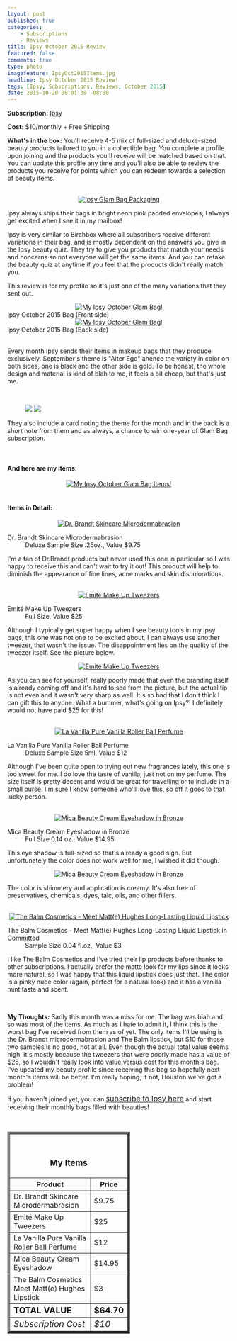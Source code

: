 ```yaml
---
layout: post
published: true
categories: 
    - Subscriptions
    - Reviews
title: Ipsy October 2015 Review
featured: false
comments: true
type: photo
imagefeature: IpsyOct2015Items.jpg
headline: Ipsy October 2015 Review!
tags: [Ipsy, Subscriptions, Reviews, October 2015]
date: 2015-10-20 09:01:39 -08:00
---
```


<p></p>
<p><b>Subscription:</b> <a href="https://www.ipsy.com/new?refer=uns8d" target="_blank">Ipsy</a></p>
<p><b>Cost:</b> $10/monthly + Free Shipping</p>
<p><b>What's in the box:</b> You'll receive 4-5 mix of full-sized and deluxe-sized beauty products tailored to you in a collectible bag. You complete a profile upon joining and the products you'll receive will be matched based on that. You can update this profile any time and you'll also be able to review the products you receive for points which you can redeem towards a selection of beauty items.</p>
<br>

<center><a href="https://www.ipsy.com/new?refer=uns8d" target="_blank">
<img src="/images/IpsyOct2015Package.jpg" border="0" style="border:none;max-width:100%;" alt="Ipsy Glam Bag Packaging" />
</a></center>
<p>Ipsy always ships their bags in bright neon pink padded envelopes, I always get excited when I see it in my mailbox!</p>

<p>Ipsy is very similar to Birchbox where all subscribers receive different variations in their bag, and is mostly dependent on the answers you give in the Ipsy beauty quiz. They try to give you products that match your needs and concerns so not everyone will get the same items. And you can retake the beauty quiz at anytime if you feel that the products didn't really match you.</p>

<p>This review is for my profile so it's just one of the many variations that they sent out.</p>

<center><a href="https://www.ipsy.com/new?refer=uns8d" target="_blank">
<img src="/images/IpsyOct2015Bag.jpg" border="0" style="border:none;max-width:100%;" alt="My Ipsy October Glam Bag!" />
</a></center>
<figcaption>Ipsy October 2015 Bag (Front side)</figcaption>

<center><a href="https://www.ipsy.com/new?refer=uns8d" target="_blank">
<img src="/images/IpsyOct2015Bag2.jpg" border="0" style="border:none;max-width:100%;" alt="My Ipsy October Glam Bag!" />
</a></center>
<figcaption>Ipsy October 2015 Bag (Back side)</figcaption>

<br>

<p>Every month Ipsy sends their items in makeup bags that they produce exclusively. September's theme is "Alter Ego" ahence the variety in color on both sides, one is black and the other side is gold. To be honest, the whole design and material is kind of blah to me, it feels a bit cheap, but that's just me.</p>
<br>

<figure class="half">
      <img src='/images/IpsyOct2015Info.jpg'>
      <img src='/images/IpsyOct2015Info2.jpg'>
</figure>

<p>They also include a card noting the theme for the month and in the back is a short note from them and as always, a chance to win one-year of Glam Bag subscription.</p>
<br>

<H4>And here are my items:</H4>
<center><a href="https://www.ipsy.com/new?refer=uns8d" target="_blank">
<img src="/images/IpsyOct2015Items.jpg" border="0" style="border:none;max-width:100%;" alt="My Ipsy October Glam Bag Items!" />
</a></center>
<br>

<H4>Items in Detail:</H4>

<center><a href="https://www.ipsy.com/new?refer=uns8d" target="_blank">
<img src="/images/IpsyOct2015DrBrandtMicrodermabrasion.jpg" border="0" style="border:none;max-width:100%;" alt="Dr. Brandt Skincare Microdermabrasion" />
</a></center>
<DL>
<DT>Dr. Brandt Skincare Microdermabrasion</DT>
<DD>Deluxe Sample Size .25oz., Value $9.75</DD>
</DL>

<p>I'm a fan of Dr.Brandt products but never used this one in particular so I was happy to receive this and can't wait to try it out! This product will help to diminish the appearance of fine lines, acne marks and skin discolorations.</p>

<br>

<center><a href="https://www.ipsy.com/new?refer=uns8d" target="_blank">
<img src="/images/IpsyOct2015EmiteMakeUpTweezers.jpg" border="0" style="border:none;max-width:100%;" alt="Emité Make Up Tweezers" />
</a></center>
<DL>
<DT>Emité Make Up Tweezers</DT>
<DD>Full Size, Value $25</DD>
</DL>

<p>Although I typically get super happy when I see beauty tools in my Ipsy bags, this one was not one to be excited about. I can always use another tweezer, that wasn't the issue. The disappointment lies on the quality of the tweezer itself. See the picture below.</p>

<center><a href="https://www.ipsy.com/new?refer=uns8d" target="_blank">
<img src="/images/IpsyOct2015EmiteMakeUpTweezers2.jpg" border="0" style="border:none;max-width:100%;" alt="Emité Make Up Tweezers" />
</a></center>

<p>As you can see for yourself, really poorly made that even the branding itself is already coming off and it's hard to see from the picture, but the actual tip is not even and it wasn't very sharp as well. It's so bad that I don't think I can gift this to anyone. What a bummer, what's going on Ipsy?! I definitely would not have paid $25 for this!</p>

<br>

<center><a href="https://www.ipsy.com/new?refer=uns8d" target="_blank">
<img src="/images/IpsyOct2015LaVanillaPureVanillaRollerBall.jpg" border="0" style="border:none;max-width:100%;" alt="La Vanilla Pure Vanilla Roller Ball Perfume" />
</a></center>
<DL>
<DT>La Vanilla Pure Vanilla Roller Ball Perfume</DT>
<DD>Deluxe Sample Size 5ml, Value $12</DD>
</DL>

<p>Although I've been quite open to trying out new fragrances lately, this one is too sweet for me. I do love the taste of vanilla, just not on my perfume. The size itself is pretty decent and would be great for travelling or to include in a small purse. I'm sure I know someone who'll love this, so off it goes to that lucky person.</p>

<br>

<center><a href="https://www.ipsy.com/new?refer=uns8d" target="_blank">
<img src="/images/IpsyOct2015MicaBeautyCreamEyeshadowBronze.jpg" border="0" style="border:none;max-width:100%;" alt="Mica Beauty Cream Eyeshadow in Bronze" />
</a></center>
<DL>
<DT>Mica Beauty Cream Eyeshadow in Bronze</DT>
<DD>Full Size 0.14 oz., Value $14.95</DD>
</DL>

<p>This eye shadow is full-sized so that's already a good sign. But unfortunately the color does not work well for me, I wished it did though.</p>

<center><a href="https://www.ipsy.com/new?refer=uns8d" target="_blank">
<img src="/images/IpsyOct2015MicaBeautyCreamEyeshadowBronze2.jpg" border="0" style="border:none;max-width:100%;" alt="Mica Beauty Cream Eyeshadow in Bronze" />
</a></center>

<p>The color is shimmery and application is creamy. It's also free of preservatives, chemicals, dyes, talc, oils, and other fillers.</p>
<br>

<center><a href="https://www.ipsy.com/new?refer=uns8d" target="_blank">
<img src="/images/IpsyOct2015TheBalmCosmeticsMeetMatteHughesLipstick.jpg" border="0" style="border:none;max-width:100%;" alt="The Balm Cosmetics - Meet Matt(e) Hughes Long-Lasting Liquid Lipstick" />
</a></center>
<DL>
<DT>The Balm Cosmetics - Meet Matt(e) Hughes Long-Lasting Liquid Lipstick in Committed</DT>
<DD>Sample Size 0.04 fl.oz., Value $3</DD>
</DL>

<p>I like The Balm Cosmetics and I've tried their lip products before thanks to other subscriptions. I actually prefer the matte look for my lips since it looks more natural, so I was happy that this liquid lipstick does just that. The color is a pinky nude color (again, perfect for a natural look) and it has a vanilla mint taste and scent.</p>
<br>

<p><i class="icon-exclamation-sign"></i><b> My Thoughts:</b> Sadly this month was a miss for me. The bag was blah and so was most of the items. As much as I hate to admit it, I think this is the worst bag I've received from them as of yet. The only items I'll be using is the Dr. Brandt microdermabrasion and The Balm lipstick, but $10 for those two samples is no good, not at all. Even though the actual total value seems high, it's mostly because the tweezers that were poorly made has a value of $25, so I wouldn't really look into value versus cost for this month's bag. I've updated my beauty profile since receiving this bag so hopefully next month's items will be better. I'm really hoping, if not, Houston we've got a problem!</p>

<p>If you haven't joined yet, you can <a href="https://www.ipsy.com/new?refer=uns8d" target="_blank"><big>subscribe to Ipsy here</big></a> and start receiving their monthly bags filled with beauties!</p>
<br>

<TABLE  BORDER="5" style="width:55%">
   <TR>
      <TH COLSPAN="2">
         <H3><BR><center>My Items</center></H3>
      </TH>
   </TR>
      <TH>Product</TH>
      <TH>Price</TH>
  <TR>
      <TD>Dr. Brandt Skincare Microdermabrasion</TD>
      <TD>$9.75</TD>
   </TR>
   <TR>
      <TD>Emité Make Up Tweezers</TD>
      <TD>$25</TD>
   </TR>
    <TR>
      <TD>La Vanilla Pure Vanilla Roller Ball Perfume</TD>
      <TD>$12</TD>
   </TR>
    <TR>
      <TD>Mica Beauty Cream Eyeshadow</TD>
      <TD>$14.95</TD>
   </TR>
    <TR>
      <TD>The Balm Cosmetics Meet Matt(e) Hughes Lipstick</TD>
      <TD>$3</TD>
   </TR>
   <TR>
      <TD><b><big>TOTAL VALUE</big></b></TD>
      <TD><b><big>$64.70</big></b></TD>
   </TR>
   <TR>
      <TD><i><big>Subscription Cost</big></i></TD>
      <TD><i><big>$10</big></i></TD>
   </TR>
</TABLE>
